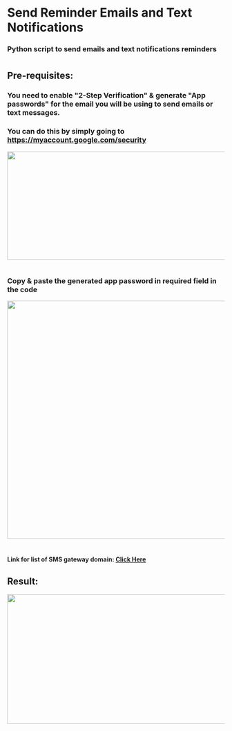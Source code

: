# Send Reminder Emails and Text Notifications
### Python script to send emails and text notifications reminders 
#
## Pre-requisites:
### You need to enable "2-Step Verification" & generate "App passwords" for the email you will be using to send emails or text messages.
### You can do this by simply going to https://myaccount.google.com/security
<img src="Email & Text Reminder/img/verification.png" width="600" height="250" >  

#
### Copy & paste the generated app password in required field in the code
<img src="Email & Text Reminder/img/Generated App password.png" width="600" height="550" >  

#
#### Link for list of SMS gateway domain: <a href ="https://kb.sandisk.com/app/answers/detail/a_id/17056/~/list-of-mobile-carrier-gateway-addresses">Click Here</a>

## Result:
<img src="Email & Text Reminder/img/Output_email.png" width="800" height="300" >  
